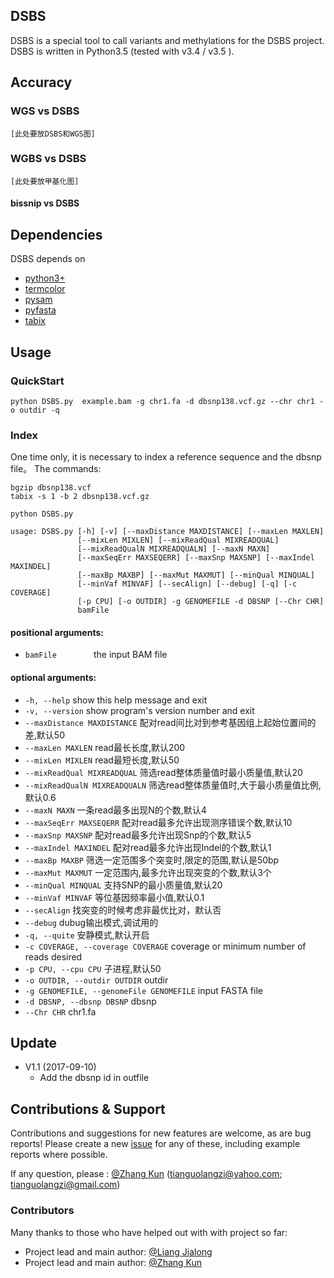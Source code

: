 ## DSBS

DSBS is a special tool to call variants and methylations for the DSBS project.
DSBS is written in Python3.5 (tested with v3.4 / v3.5 ).

## Accuracy

### WGS vs DSBS
	[此处要放DSBS和WGS图]
### WGBS vs DSBS
	[此处要放甲基化图]
#### bissnip vs DSBS

## Dependencies
DSBS depends on 
* [python3+](https://www.python.org/)
* [termcolor](https://pypi.python.org/pypi/termcolor/1.1.0)
* [pysam](https://pypi.python.org/pypi/pysam)
* [pyfasta](https://pypi.python.org/pypi/pyfasta/0.5.2)
* [tabix](https://)

## Usage

### QuickStart

`python DSBS.py  example.bam -g chr1.fa -d dbsnp138.vcf.gz --chr chr1 -o outdir -q` 


### Index 
One time only, it is necessary to index  a reference sequence and the dbsnp file。
The commands:

	bgzip dbsnp138.vcf 
	tabix -s 1 -b 2 dbsnp138.vcf.gz 

`python DSBS.py`

```
usage: DSBS.py [-h] [-v] [--maxDistance MAXDISTANCE] [--maxLen MAXLEN]
               [--mixLen MIXLEN] [--mixReadQual MIXREADQUAL]
               [--mixReadQualN MIXREADQUALN] [--maxN MAXN]
               [--maxSeqErr MAXSEQERR] [--maxSnp MAXSNP] [--maxIndel MAXINDEL]
               [--maxBp MAXBP] [--maxMut MAXMUT] [--minQual MINQUAL]
               [--minVaf MINVAF] [--secAlign] [--debug] [-q] [-c COVERAGE]
               [-p CPU] [-o OUTDIR] -g GENOMEFILE -d DBSNP [--Chr CHR]
               bamFile
```

#### positional arguments:
 * `bamFile`               the input BAM file

#### optional arguments:
 * `-h, --help`             show this help message and exit
 * `-v, --version`          show program's version number and exit
 * `--maxDistance MAXDISTANCE`  配对read间比对到参考基因组上起始位置间的差,默认50
 * `--maxLen MAXLEN`       read最长长度,默认200
 * `--mixLen MIXLEN`       read最短长度,默认50
 * `--mixReadQual MIXREADQUAL` 筛选read整体质量值时最小质量值,默认20
 * `--mixReadQualN MIXREADQUALN` 筛选read整体质量值时,大于最小质量值比例,默认0.6
 * `--maxN MAXN`           一条read最多出现N的个数,默认4
 * `--maxSeqErr MAXSEQERR` 配对read最多允许出现测序错误个数,默认10
 * `--maxSnp MAXSNP`       配对read最多允许出现Snp的个数,默认5
 * `--maxIndel MAXINDEL`   配对read最多允许出现Indel的个数,默认1
 * `--maxBp MAXBP`         筛选一定范围多个突变时,限定的范围,默认是50bp
 * `--maxMut MAXMUT`       一定范围内,最多允许出现突变的个数,默认3个
 * `--minQual MINQUAL`     支持SNP的最小质量值,默认20
 * `--minVaf MINVAF`       等位基因频率最小值,默认0.1
 * `--secAlign`            找突变的时候考虑非最优比对，默认否
 * `--debug`               dubug输出模式,调试用的
 * `-q, --quite`           安静模式,默认开启
 * `-c COVERAGE, --coverage COVERAGE`  coverage or minimum number of reads desired
 * `-p CPU, --cpu CPU`     子进程,默认50
 * `-o OUTDIR, --outdir OUTDIR` outdir
 * `-g GENOMEFILE, --genomeFile GENOMEFILE` input FASTA file
 * `-d DBSNP, --dbsnp DBSNP`   dbsnp
 * `--Chr CHR`            chr1.fa

## Update 
* V1.1 (2017-09-10)
  * Add the dbsnp id in outfile 
 
## Contributions & Support

Contributions and suggestions for new features are welcome, as are bug reports! Please create a new [issue](https://github.com/tianguolangzi/DSBS/issues) for any of these, including example reports where possible.

If any question, please :
[@Zhang Kun](https://github.com/tianguolangzi) (tianguolangzi@yahoo.com; tianguolangzi@gmail.com)



### Contributors
Many thanks to those who have helped out with with project so far:
* Project lead and main author: [@Liang Jialong](https://github.com/lll)
* Project lead and main author: [@Zhang Kun](https://github.com/tianguolangzi)
